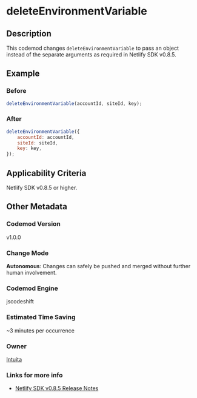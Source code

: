 # deleteEnvironmentVariable

## Description

This codemod changes `deleteEnvironmentVariable` to pass an object instead of the separate arguments as required in Netlify SDK v0.8.5.

## Example

### Before

```jsx
deleteEnvironmentVariable(accountId, siteId, key);
```

### After

```jsx
deleteEnvironmentVariable({
	accountId: accountId,
	siteId: siteId,
	key: key,
});
```

## Applicability Criteria

Netlify SDK v0.8.5 or higher.

## Other Metadata

### Codemod Version

v1.0.0

### Change Mode

**Autonomous**: Changes can safely be pushed and merged without further human involvement.

### **Codemod Engine**

jscodeshift

### Estimated Time Saving

~3 minutes per occurrence

### Owner

[Intuita](https://github.com/codemod-com)

### Links for more info

-   [Netlify SDK v0.8.5 Release Notes](https://sdk.netlify.com/release-notes/#085)
